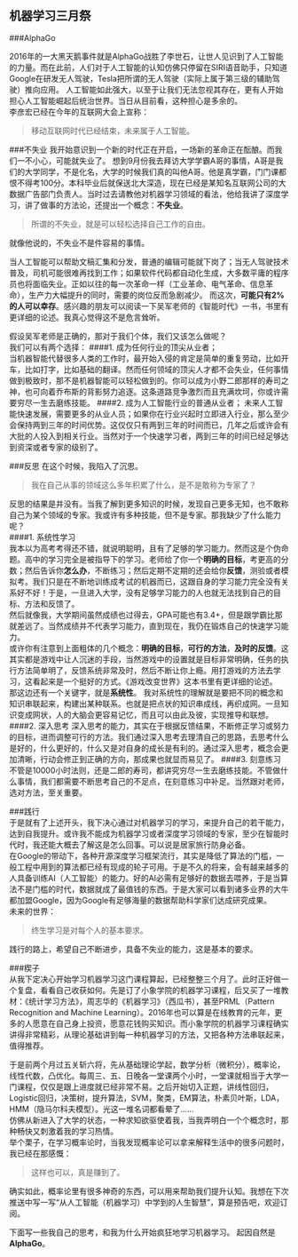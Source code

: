 机器学习三月祭
---
###AlphaGo

2016年的一大黑天鹅事件就是AlphaGo战胜了李世石，让世人见识到了人工智能的力量。而在此前，人们对于人工智能的认知仿佛只停留在SIRI语音助手，只知道Google在研发无人驾驶，Tesla把所谓的无人驾驶（实际上属于第三级的辅助驾驶）推向应用。
人工智能如此强大，以至于让我们无法忽视其存在，更有人开始担心人工智能崛起后统治世界。当日从目前看，这种担心是多余的。  
李彦宏已经在今年的互联网大会上宣称：
>移动互联网时代已经结束，未来属于人工智能。  

###不失业
我开始意识到一个新的时代正在开启，一场新的革命正在酝酿。而我们一不小心，可能就失业了。
想到9月份我去拜访大学学霸A哥的事情，A哥是我们的大学同学，不是化名，大学的时候我们真的叫他A哥。他是真学霸，门门课都恨不得考100分。本科毕业后就保送北大深造，现在已经是某知名互联网公司的大数据广告部门负责人。当时过去请教他对机器学习领域的看法，他给我讲了深度学习，讲了做事的方法论，还提出一个概念：**不失业**。
>所谓的不失业，就是可以轻松选择自己工作的自由。
  
就像他说的，不失业不是件容易的事情。 
  
当人工智能可以帮助文稿汇集和分发，普通的编辑可能就下岗了；当无人驾驶技术普及，司机可能很难再找到工作；如果软件代码都自动化生成，大多数平庸的程序员也将面临失业。正如以往的每一次革命一样（工业革命、电气革命、信息革命），生产力大幅提升的同时，需要的岗位反而急剧减少。  而这次，**可能只有2%的人可以幸存**。感兴趣的朋友可以阅读一下吴军老师的《智能时代》一书，书里有更详细的论述。我真心觉得这不是危言耸听。  
  
假设吴军老师是正确的，那对于我们个体，我们又该怎么做呢？   
我们可以有两个选择： 
####1. 成为任何行业的顶尖从业者；  
当机器智能代替很多人类的工作时，最开始入侵的肯定是简单的重复劳动，比如开车，比如打字，比如基础的翻译。然而任何领域的顶尖人才都不会失业，任何事情做到极致时，那不是机器智能可以轻松做到的。你可以成为小野二郎那样的寿司之神，也可向着乔布斯的背影努力追逐。这条道路竞争激烈而且充满坎坷，你或许需要穷尽一生去磨练技能。
####2. 成为人工智能行业的普通从业者；
未来人工智能快速发展，需要更多的从业人员；如果你在行业兴起时立即进入行业，那么至少会保持两到三年的时间优势。这仅仅只有两到三年的时间而已，几年之后或许会有大批的人投入到相关行业。当然对于一个快速学习者，两到三年的时间已经足够达到资深或者专家的级别了。    

###反思
在这个时候，我陷入了沉思。
>我在自己从事的领域这么多年积累了什么，是不是敢称为专家了？  

反思的结果是并没有。当我了解到更多知识的时候，发现自己更多无知，也不敢称自己为某个领域的专家。我或许有多种技能，但不是专家。那我缺少了什么能力呢？  
####1. 系统性学习  
我本以为高考考得还不错，就说明聪明，且有了足够的学习能力。然而这是个伪命题。高中的学习完全是被指导下的学习。老师给了你一个**明确的目标**，考更高的分数；然后告诉你**怎么办**，不断练习；然后定期不定期的还会给你**反馈**，测验或者模拟考。我们只是在不断地训练成考试的机器而已，这跟自身的学习能力完全没有关系好不好！于是，一旦进入大学，没有足够学习能力的人也就无法找到自己的目标、方法和反馈了。  
然后就像我，大学期间虽然成绩也过得去，GPA可能也有3.4+，但是跟学霸比那就差远了。当然成绩并不代表学习能力，直到现在，我仍在锻炼自己的快速学习能力。  
或许你有注意到上面粗体的几个概念：**明确的目标**，**可行的方法**，**及时的反馈**。这其实都是游戏中让人沉迷的手段，当然游戏中的设置就是目标非常明确，任务的执行方法简单明了，反馈系统非常及时，然后不断让你上瘾。用打游戏的方法去学习，这看起来是一个挺好的方式。《游戏改变世界》这本书里有更详细的论述。  
那这边还有一个关键字，就是**系统性**。 我对系统性的理解就是要把不同的概念和知识串联起来，构建出某种联系。也就是把点状的知识串成线，再织成网。一旦知识变成网状，人的大脑会更容易记忆，而且可以由此及彼，实现推导和联想。  
####2. 深入思考 
深入思考的能力，其实在于根据反馈结果，不断修正学习或努力的目标，进而调整可行的方法。我们通过深入思考去理清自己的思路，去思考什么是好的，什么更好的，什么又是对自身的成长是有利的。通过深入思考，概念会更加清晰，行动会修正到正确的方向，那成果也就显而易见了。 
####3. 刻意练习  
不管是10000小时法则，还是二郎的寿司，都讲究穷尽一生去磨练技能。不管做什么事情，我们都需要不断思考自己的不足点，在刻意练习中补足。当然跟对老师，选对方法，至关重要。

###践行  
于是就有了上述开头，我下决心通过对机器学习的学习，来提升自己的若干能力，达到自我提升。或许我不能成为机器学习或者深度学习领域的专家，至少在智能时代时，我还能大概去了解这是怎么回事。可以说是居家旅行防身必备。  
在Google的带动下，各种开源深度学习框架流行，其实是降低了算法的门槛，一般工程中用到的算法都已经有现成的轮子可用。于是不久的将来，会有越来越多的人具备训练AI（人工智能）的能力。好的AI必需有足够好的数据去喂养，于是当算法不是门槛的时代，数据就成了最值钱的东西。于是大家可以看到诸多业界的大牛都加盟Google，因为Google有足够海量的数据帮助科学家们达成研究成果。  
未来的世界：  
>终生学习是对每个人的基本要求。  
  
践行的路上，希望自己不断进步，具备不失业的能力，这是基本的要求。



###楔子  
从我下定决心开始学习机器学习这门课程算起，已经整整三个月了。此时正好做一个复盘，看看自己收获如何。先是订了小象学院的机器学习课程，后又买了一堆教材：《统计学习方法》，周志华的《机器学习》（西瓜书），甚至PRML（Pattern Recognition and Machine Learning）。2016年也可以算是在线教育的元年，更多的人愿意在自己身上投资，愿意花钱购买知识。而小象学院的机器学习课程确实讲得非常精彩，从理论基础讲到每一种机器学习的方法，又把各种方法串联起来，值得推荐。  

于是前两个月过五关斩六将，先从基础理论学起，数学分析（微积分），概率论，线性代数，凸优化。每周三、五、日晚各一堂课两个小时，一堂课就相当于大学一门课程，仅仅是跟上进度就已经非常不易。之后开始切入正题，讲线性回归，Logistic回归，决策树，提升算法，SVM，聚类，EM算法，朴素贝叶斯，LDA，HMM（隐马尔科夫模型）。光这一堆名词都看晕了……  
仿佛从新进入了大学的状态，一种求知欲驱使着我，当我弄明白一个个概念时，那种畅快又刺激着我的学习热情。  
举个栗子，在学习概率论时，当我发现概率论可以拿来解释生活中的很多问题时，我已经在那感慨：  
>这样也可以，真是赚到了。  

确实如此，概率论里有很多神奇的东西，可以用来帮助我们提升认知。我想在下次推送中写一写“从人工智能（机器学习）中学到的人生智慧”，算是预告吧，欢迎订阅。

下面写一些我自己的思考，和我为什么开始疯狂地学习机器学习。
起因自然是**AlphaGo**。